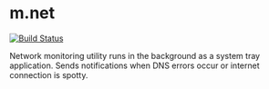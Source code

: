 # m.net

[![Build Status](https://travis-ci.org/voidpirate/m.net.svg?branch=master)](https://travis-ci.org/voidpirate/m.net)

Network monitoring utility runs in the background as a system tray application.
Sends notifications when DNS errors occur or internet connection is spotty.